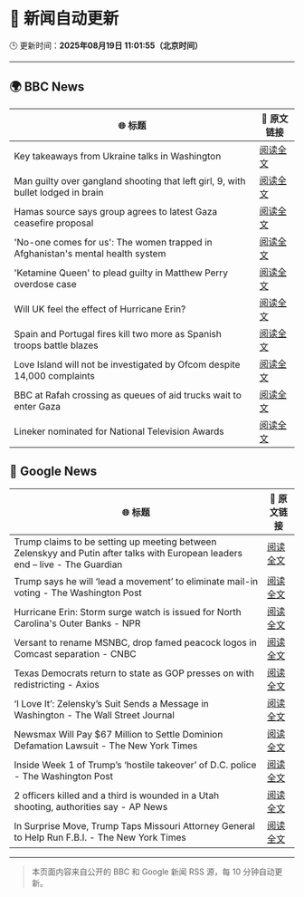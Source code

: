 # 🧠 新闻自动更新

🕒 更新时间：**2025年08月19日 11:01:55（北京时间）**

---

## 🌍 BBC News

| 🌐 标题 | 🔗 原文链接 |
|--------|-------------|
| Key takeaways from Ukraine talks in Washington | [阅读全文](https://www.bbc.com/news/articles/c5yp4jggrj2o?at_medium=RSS&at_campaign=rss) |
| Man guilty over gangland shooting that left girl, 9, with bullet lodged in brain | [阅读全文](https://www.bbc.com/news/articles/c939v7gejlpo?at_medium=RSS&at_campaign=rss) |
| Hamas source says group agrees to latest Gaza ceasefire proposal | [阅读全文](https://www.bbc.com/news/articles/ckgjye15zdlo?at_medium=RSS&at_campaign=rss) |
| 'No-one comes for us': The women trapped in Afghanistan's mental health system | [阅读全文](https://www.bbc.com/news/articles/c80dg700dego?at_medium=RSS&at_campaign=rss) |
| 'Ketamine Queen' to plead guilty in Matthew Perry overdose case | [阅读全文](https://www.bbc.com/news/articles/c62wnp7622po?at_medium=RSS&at_campaign=rss) |
| Will UK feel the effect of Hurricane Erin? | [阅读全文](https://www.bbc.com/weather/articles/cg7jy3jk2e4o?at_medium=RSS&at_campaign=rss) |
| Spain and Portugal fires kill two more as Spanish troops battle blazes | [阅读全文](https://www.bbc.com/news/articles/cz60y7npl32o?at_medium=RSS&at_campaign=rss) |
| Love Island will not be investigated by Ofcom despite 14,000 complaints | [阅读全文](https://www.bbc.com/news/articles/cj4wlpvdzjyo?at_medium=RSS&at_campaign=rss) |
| BBC at Rafah crossing as queues of aid trucks wait to enter Gaza | [阅读全文](https://www.bbc.com/news/videos/cev2nmwxe1po?at_medium=RSS&at_campaign=rss) |
| Lineker nominated for National Television Awards | [阅读全文](https://www.bbc.com/news/articles/c99mkd3xm9po?at_medium=RSS&at_campaign=rss) |

## 📰 Google News

| 🌐 标题 | 🔗 原文链接 |
|--------|-------------|
| Trump claims to be setting up meeting between Zelenskyy and Putin after talks with European leaders end – live - The Guardian | [阅读全文](https://news.google.com/rss/articles/CBMi2AFBVV95cUxOQzl6cENIU2NERWFtcC1zT3Uwdk1Tdzgxd1AwRWswWkZYV19SNC0tdzN6MUtyQXhFYTNxRWZESE44RzRMZkVIZkJFZUYxRzd2ZU1wc0hkOVd4Y3pueFpCVXNHQVhiMkszNGx2MEZ3dnVXT2FCN1d6MVNZVTBCbVR5dkI0Z3M1NER4cXQ0dTY5T0xUWTRyNjdVZjczaWdiTzFnT3ZHMzNRcHc2ekdINDFYRXgzN2pWblB5NmU5MExFRzB3UGpFRm5tMjNINGdyMVM2aWVLdlJ0Y0o?oc=5) |
| Trump says he will ‘lead a movement’ to eliminate mail-in voting - The Washington Post | [阅读全文](https://news.google.com/rss/articles/CBMikgFBVV95cUxPZnRhZGxuXzVzYTJRUG1rZ3FaeUNXZ2ZRNkJxc3hvb1JIN0VTdUlFRGxHVGhPeFdnOXExcXl2VF9GWFFiUVFrWHNJQWRGMVlHdE1Ja3cwUS1NdDB3VG9hd1BUaHVRU0hISFhkNi0xNXdfajlYdEo1Tzd3NEVZZ05kQWIxVE5NM3RBMVFPaGFNcnA5dw?oc=5) |
| Hurricane Erin: Storm surge watch is issued for North Carolina's Outer Banks - NPR | [阅读全文](https://news.google.com/rss/articles/CBMinAFBVV95cUxNVk52T2FzM3laWllxajNIcnI0aDlTVU9tek95WkYtZE5OTFdEclJlMVBVeEZ3RFd5VkhZWXpnZjNnU1pIT2pqdDRSOXkyVzBQazBVc1JDLUh1WUFxNzFTbGZfeVNodTRiV3luTGJlRXNHM1NYZndIWWVwc0sxQldSN2FieENsbV9LbGJPcUFSMFkxbG0zOTZZZzNGUjg?oc=5) |
| Versant to rename MSNBC, drop famed peacock logos in Comcast separation - CNBC | [阅读全文](https://news.google.com/rss/articles/CBMihgFBVV95cUxQNFlEUWIyUFpXS2dNaEUyZEpFckQtYnhWRXlVWVNfcHRxMkZnSm5WUWJZVGVMSkVBMHRXTDEtcXV0QmtMcWdnQ1A0NzAzaG5NbmlZTnBMUlA5Vnh6YVdtTkpkSnE1MUVQa1pYVXNEY0ZyYW5sOFhWOXFKcTBoSVZlUzFyWmRjd9IBiwFBVV95cUxPeVZDcGpoOExQcE9wQ091X210RVV0TWN5MVBybkRhQ0NPYlBYaEI4bV9ROUR1UG13WHJWZUF6aTUzTXJRZy1RUURoTXc1bktDS0VqYWdDcGlZUGxFU0hkYmtoWjNUeHRBMjR6VTRhVDNrb3BSWE5lRXBLNGpQV0poMXRsVFFJQVF3Q0Fj?oc=5) |
| Texas Democrats return to state as GOP presses on with redistricting - Axios | [阅读全文](https://news.google.com/rss/articles/CBMipAFBVV95cUxOSDkzLU5waUhMOG9MUWZFZ1RFOXd4ejFCVTI2QzNUZTRmeGI5Q3VXa3lhVHM2eTZnT0dMNkhPZGRjSkRBUV92aXBZSUZKeFFXM1pyOGw2NldxRW40WVZUN053Sjlvbll2U0E2eGdrd3RhSUtsR05ZUWI5WEtZczd2SHRNSzVCRzJ6ek5OZXJYTENyNjRlQl9RUkZqdlViVVdFaURkVA?oc=5) |
| ‘I Love It’: Zelensky’s Suit Sends a Message in Washington - The Wall Street Journal | [阅读全文](https://news.google.com/rss/articles/CBMikAFBVV95cUxQX3E3aEdMc1puZk1CcFZBQlg1Z1dRQ041S3Nmd2FHbDY1dl95VXl0TXIydjhTSlNlb2d0WDFSQ3NNd1BjWVlWLW1Fa0lVMklac0l2RDZJM29LYVhVWGZJdDNqd2RkT1h4UlRlMVpjeUpxYWNPZlZCbUl2OWNLTXB1MFAzVHM3WWRGc2VpNnR5OGU?oc=5) |
| Newsmax Will Pay $67 Million to Settle Dominion Defamation Lawsuit - The New York Times | [阅读全文](https://news.google.com/rss/articles/CBMiowFBVV95cUxPTkcxaDBYU0JGQUtCRVhYRzduamhzRWlVU2otMmdqUGRRWjRNcEQweW45WUFRTTNBa2VmWlNFQXE1RDJPUFBvYkVRNXY4LVNoWVVvU1R3UFM5dGxIZlMyMnFnZ3ZMR3k2c2JQWFpKbWkwc3FmS1BGVFh0QkdWUXdmQUZTUzdxR19KSGxCS0FEbEVub240cnpySEZhci1CYlRaSmxF?oc=5) |
| Inside Week 1 of Trump’s ‘hostile takeover’ of D.C. police - The Washington Post | [阅读全文](https://news.google.com/rss/articles/CBMikAFBVV95cUxOM0w5cnV3eFZrYV94RllKTU82N2wxdGVianI0Sll0cjNYZUFJV2RqMWM1MHFtanFSSU5CcExiNlF2OXEzZXZVLXlqTXdCVWl6NEViWmZ1Q1NUdjFLOTZZc3lleUNoNnJmOTNsTTdLa0ZoUEw5T0R2dHQ1ZmwwMlpFb2dvWTl0eXpXOTZKNXp6RHE?oc=5) |
| 2 officers killed and a third is wounded in a Utah shooting, authorities say - AP News | [阅读全文](https://news.google.com/rss/articles/CBMioAFBVV95cUxOY1dzOG9Kemlpd3I5RnZISXgxS0hNcnZxRF9LcDBFQkdXdWFJRUZXSDlUZGlvRjZEWkZPWU8tM3ZpN3UyNEFwb1NzQnpjMTlFckpkVjA4QVhLOXJPdTVtSVl2Z2tLVzF3SUtZU0NPNUpFaTRka25ERU1jUS04U3hzUVpkUmxnOF8wTFN0bXRFQm1Vd2IxZ3ZZc1RyaUF4T3B0?oc=5) |
| In Surprise Move, Trump Taps Missouri Attorney General to Help Run F.B.I. - The New York Times | [阅读全文](https://news.google.com/rss/articles/CBMiiAFBVV95cUxOY2ZWNmFDZUhPTmk0eUhOVE1CcFNrdlBralA2NFlBcndkWmluc1ZHV1NDRTBkSjRldy1zMGdXUFRzQkxna1ZOSlZfWUFVT0lOaUsySVdnbnF3MWQ3NmFMbHc1cU9VNEF0bWlXNVRjaHJrdnNpdVU3d3lOTG82R3A4ZDZOcno4emVY?oc=5) |

---
> 本页面内容来自公开的 BBC 和 Google 新闻 RSS 源，每 10 分钟自动更新。